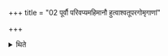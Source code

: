 +++
title = "02 पूर्वौ परिवप्यमहिमानौ हुत्वाश्वतूपरगोमृगाणां"

+++

<details><summary>थिते</summary>

पूर्वौ परिवप्यमहिमानौ हुत्वाश्वतूपरगोमृगाणां वपाः समवदाय सम्प्रेष्यति २
</details>
